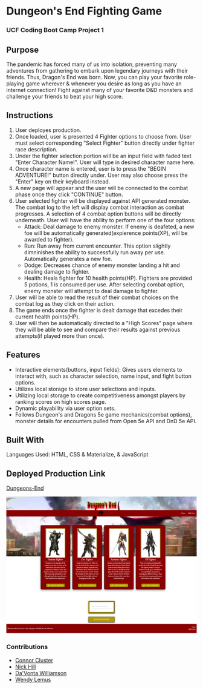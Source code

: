 # Dungeon's End Fighting Game
### UCF Coding Boot Camp Project 1

## Purpose
The pandemic has forced many of us into isolation, preventing many adventures from gathering to embark upon legendary journeys with their friends. Thus, Dragon's End was born. Now, you can play your favorite role-playing game wherever & whenever you desire as long as you have an internet connection! Fight against many of your favorite D&D monsters and challenge your friends to beat your high score. 

## Instructions
1. User deployes production. 
2. Once loaded, user is presented 4 Fighter options to choose from. User must select corresponding "Select Fighter" button directly under fighter race description.
3. Under the fighter selection portion will be an input field with faded text "Enter Character Name!". User will type in desired character name here.
4. Once character name is entered, user is to press the "BEGIN ADVENTURE!" button directly under. User may also choose press the "Enter" key on their keyboard instead. 
5. A new page will appear and the user will be connected to the combat phase once they click "CONTINUE" button.
6. User selected fighter will be displayed against API generated monster. The combat log to the left will display combat interaction as combat progresses. A selection of 4 combat option buttons will be directly underneath. User will have the ability to perform one of the four options:
    * Attack: Deal damage to enemy monster. If enemy is deafeted, a new foe will be automatically generated(expierence points(XP), will be awarded to fighter).
    * Run: Run away from current encounter. This option slightly dimninishes the ability to successfully run away per use. Automatically generates a new foe.
    * Dodge: Decreases chance of enemy monster landing a hit and dealing damage to fighter. 
    * Health: Heals fighter for 10 health points(HP). Fighters are provided 5 potions, 1 is consumed per use.
    After selecting combat option, enemy monster will attempt to deal damage to fighter. 
7. User will be able to read the result of their combat choices on the combat log as they click on their action. 
8. The game ends once the fighter is dealt damage that excedes their current health points(HP). 
9. User will then be automatically directed to a "High Scores" page where they will be able to see and compare their results against previous attempts(if played more than once). 

## Features
* Interactive elements(buttons, input fields): Gives users elements to interact with, such as character selection, name input, and fight button options. 
* Utilizes local storage to store user selections and inputs. 
* Utilizing local storage to create competitiveness amongst players by ranking scores on high scores page. 
* Dynamic playability via user option sets. 
* Follows Dungeon's and Dragons 5e game mechanics(combat options), monster details for encounters pulled from Open 5e API and DnD 5e API. 

## Built With
Languages Used: HTML, CSS & Materialize, & JavaScript

## Deployed Production Link
[Dungeons-End](https://elysiayn.github.io/dungeons-end/)

[![Dungeons-End](assets/images/screenshot.png)](https://elysiayn.github.io/dungeons-end/)

### Contributions
* [Connor Cluster](https://github.com/Clu-Codes)
* [Nick Hill](https://github.com/Nickhill2380)
* [Da'Vonta Williamson](https://github.com/wdavonta)
* [Wendy Lemus](https://github.com/Elysiayn)